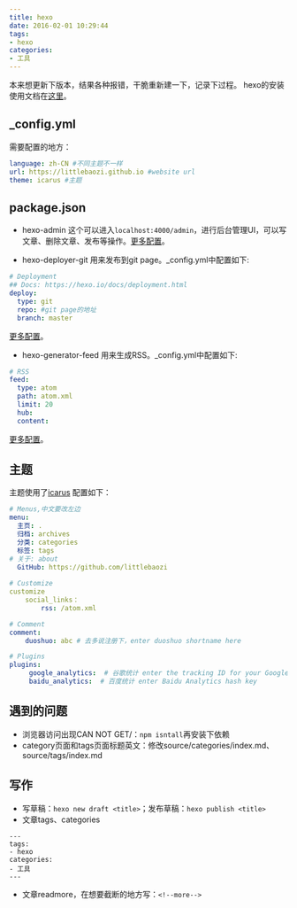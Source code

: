 ```yaml
---
title: hexo
date: 2016-02-01 10:29:44
tags:
- hexo
categories: 
- 工具
---
```


本来想更新下版本，结果各种报错，干脆重新建一下，记录下过程。
hexo的安装使用文档在[这里](https://hexo.io/zh-cn/docs/)。

## _config.yml
需要配置的地方：
```yml
language: zh-CN #不同主题不一样
url: https://littlebaozi.github.io #website url
theme: icarus #主题
```
<!--more-->

## package.json
* hexo-admin
这个可以进入`localhost:4000/admin`，进行后台管理UI，可以写文章、删除文章、发布等操作。[更多配置](https://github.com/jaredly/hexo-admin)。

* hexo-deployer-git
用来发布到git page。_config.yml中配置如下:
```yml
# Deployment
## Docs: https://hexo.io/docs/deployment.html
deploy:
  type: git
  repo: #git page的地址
  branch: master
```
[更多配置](https://github.com/hexojs/hexo-deployer-git)。

* hexo-generator-feed
用来生成RSS。_config.yml中配置如下:
```yml
# RSS
feed:
  type: atom
  path: atom.xml
  limit: 20
  hub:
  content:
```
[更多配置](https://github.com/hexojs/hexo-generator-feed)。

## 主题
主题使用了[icarus](https://github.com/ppoffice/hexo-theme-icarus)
配置如下：
```yml
# Menus,中文要改左边
menu:
  主页: .
  归档: archives
  分类: categories
  标签: tags
# 关于: about
  GitHub: https://github.com/littlebaozi
 
# Customize
customize
    social_links：
        rss: /atom.xml

# Comment
comment:
    duoshuo: abc # 去多说注册下，enter duoshuo shortname here

# Plugins
plugins:
     google_analytics:  # 谷歌统计 enter the tracking ID for your Google Analytics
     baidu_analytics:  # 百度统计 enter Baidu Analytics hash key
```

## 遇到的问题
* 浏览器访问出现CAN NOT GET/：`npm isntall`再安装下依赖
* category页面和tags页面标题英文：修改source/categories/index.md、source/tags/index.md

## 写作
* 写草稿：`hexo new draft <title>`；发布草稿：`hexo publish <title>`
* 文章tags、categories
```
---
tags:
- hexo
categories: 
- 工具
---
```
* 文章readmore，在想要截断的地方写：`<!--more-->`